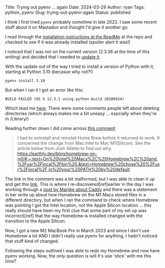 Title: Trying out pyenv ... again
Date: 2024-03-29
Author: ryan
Tags: python, pyenv
Slug: trying-out-pyenv-again
Status: published

I *think* I first tried `pyenv` probably sometime in late 2022. I saw some recent stuff about it on Mastadon and thought I'd give it another go.

I read through the [installation instructions at the ReadMe](https://github.com/pyenv/pyenv/#installation) at the repo and checked to see if it was already installed (spoiler alert it was!)

I noticed that I was not on the current version (2.3.36 at the time of this writing) and decided that I needed to [update it](https://docs.brew.sh/FAQ#how-do-i-update-my-local-packages).

With the update out of the way I tried to install a version of Python with it, starting at Python 3.10 (becasue why not?!)

```
pyenv install 3.10
```

But when I ran it I got an error like this:

```
BUILD FAILED (OS X 12.3.1 using python-build 20180424)
```

Which lead me [here](https://github.com/pyenv/pyenv/issues/2343). There were some comments people left about deleting directories (which always makes me a bit uneasy ... espcially when they're in /Library/)

Reading further down I did come across [this comment](https://github.com/pyenv/pyenv/issues/2343#issuecomment-1627994171)

> I had to uninstall and reinstall Home Brew before it returned to work. It concerned the change from Mac Intel to Mac M1(Silicon).
> See the article below from Josh Alletto to find out why. https://earthly.dev/blog/homebrew-on-m1/#:~:text=On%20Intel%20Macs%2C%20Homebrew%2C%20and,%2Fusr%2Flocal%2Fbin%20.&text=Homebrew%20chose%20%2Fusr%2Flocal%2F,in%20your%20PATH%20by%20default.

The link in the comment was a bit malformed, but I was able to clean it up and get this [link](https://earthly.dev/blog/homebrew-on-m1/). This is where I re-discovered[ref]earlier in the day I was working through a [post by Marijke about Caddy](https://marijkeluttekes.dev/blog/articles/2024/03/25/custom-localhost-urls-with-caddyfile-on-macos/) and there was a statement in her write up about how Homebrew on the M1 Macs stored files in a different directory, but when I ran the command to check where Homebrew was pointing I got the Intel location, not the Apple Silicon location ... this really should have been my first clue that some part of my set up was incorrect[/ref] that the way Homebrew is installed changed with the transition to the Apple Silicon.

Now, I got a new M2 MacBook Pro in March 2023 and since I don't use Homebrew a lot AND I didn't really use pyenv for anything, I hadn't noticed that stuff kind of changed.

Following the steps outlined I was able to redo my Homebrew and now have pyenv working. Now, the only question is will it's use 'stick' with me this time?
